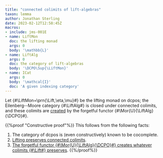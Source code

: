 ```yaml
---
title: "connected colimits of lift-algebras"
taxon: lemma
author: Jonathan Sterling
date: 2023-02-12T12:58:45Z
macros: 
- include: jms-001E
- name: LiftMon
  doc: the lifting monad
  args: 0
  body: '\mathbb{L}'
- name: LiftAlg
  args: 0
  doc: the category of lift-algebras
  body: '\DCPO\Sup{\LiftMon}'
- name: ICat
  args: 0
  body: '\mathcal{I}'
  doc: 'A given indexing category'
---
```


Let {#\LiftMon=\prn{\Lift,\eta,\mu}#} be the lifting monad on dcpos; the Eilenberg--Moore category {#\LiftAlg#} is closed under connected colimits, and these colimits are [created](jms-001H) by the forgetful functor {#\Mor{U}{\LiftAlg}{\DCPO}#}.

{{%proof "Constructive proof"%}}
This follows from the following facts:
1. The category of dcpos is (even constructively) known to be cocomplete.
2. [Lifting preserves connected colimits](jms-001F).
3. [The forgetful functor {#\Mor{U}{\LiftAlg}{\DCPO}#} creates whatever colimits {#\Lift#} preserves](jms-001K).
{{%/proof%}}
